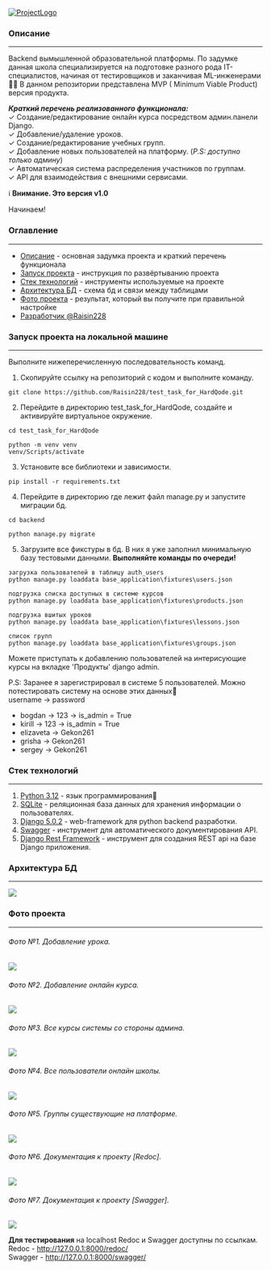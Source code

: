 [![ProjectLogo](https://github.com/Raisin228/test_task_for_HardQode/blob/main/photos/Logo.png
)](https://github.com/Raisin228/test_task_for_HardQode)

### Описание

---

Backend вымышленной образовательной платформы. По задумке данная школа специализируется на подготовке разного
рода IT-специалистов, начиная от тестировщиков и заканчивая ML-инженерами👨‍💻 В данном репозитории представлена MVP (
Minimum
Viable Product) версия продукта.

***Краткий перечень реализованного функционала:***  
✓ Создание/редактирование онлайн курса посредством админ.панели Django.  
✓ Добавление/удаление уроков.  
✓ Создание/редактирование учебных групп.  
✓ Добавление новых пользователей на платформу. (*P.S: доступно только админу*)  
✓ Автоматическая система распределения участников по группам.  
✓ API для взаимодействия с внешними сервисами.

ℹ️ **Внимание. Это версия v1.0**

Начинаем!

### Оглавление

---

- [Описание](#описание) - основная задумка проекта и краткий перечень функционала
- [Запуск проекта](#запуск-проекта-на-локальной-машине) - инструкция по развёртыванию проекта
- [Стек технологий](#стек-технологий) - инструменты используемые на проекте
- [Архитектура БД](#архитектура-бд) - схема бд и связи между таблицами
- [Фото проекта](#фото-проекта) - результат, который вы получите при правильной настройке
- [Разработчик @Raisin228](https://github.com/Raisin228)

### Запуск проекта на локальной машине

---

Выполните нижеперечисленную последовательность команд.

1. Скопируйте ссылку на репозиторий с кодом и выполните команду.

```commandline
git clone https://github.com/Raisin228/test_task_for_HardQode.git
```

2. Перейдите в директорию test_task_for_HardQode, создайте и активируйте виртуальное окружение.

```commandline
cd test_task_for_HardQode

python -m venv venv
venv/Scripts/activate
```

3. Установите все библиотеки и зависимости.

```commandline
pip install -r requirements.txt
```

4. Перейдите в директорию где лежит файл manage.py и запустите миграции бд.
```commandline
cd backend

python manage.py migrate
```

5. Загрузите все фикстуры в бд. В них я уже заполнил минимальную базу тестовыми данными.
**Выполняйте команды по очереди!**
```commandline
загрузка пользователей в таблицу auth_users
python manage.py loaddata base_application\fixtures\users.json

подгрузка списка доступных в системе курсов
python manage.py loaddata base_application\fixtures\products.json

подгрузка вшитых уроков
python manage.py loaddata base_application\fixtures\lessons.json

список групп
python manage.py loaddata base_application\fixtures\groups.json 
```

Можете приступать к добавлению пользователей на интерисующие курсы на вкладке 'Продукты' django admin.

P.S: Заранее я зарегистрировал в системе 5 пользователей. Можно потестировать систему на основе этих данных🤞  
username -> password  
* bogdan -> 123 -> is_admin = True
* kirill -> 123 -> is_admin = True
* elizaveta -> Gekon261
* grisha -> Gekon261
* sergey -> Gekon261


### Стек технологий

---

1. [Python 3.12](https://www.python.org/) - язык программирования🐍
2. [SQLite](https://www.sqlite.org/index.html) - реляционная база данных для хранения информации о пользователях.
3. [Django 5.0.2](https://www.djangoproject.com/) - web-framework для python backend разработки.
4. [Swagger](https://docs.swagger.io/spec.html) - инструмент для автоматического документирования API.
5. [Django Rest Framework](https://www.django-rest-framework.org/) - инструмент для создания REST api на базе
Django приложения.


### Архитектура БД

---

<img src="https://github.com/Raisin228/test_task_for_HardQode/blob/main/photos/Database_schema.png">


### Фото проекта

---

###### *Фото №1. Добавление урока.*  
<img src="https://github.com/Raisin228/test_task_for_HardQode/blob/main/photos/adding_lesson.png">

###### *Фото №2. Добавление онлайн курса.*  
<img src="https://github.com/Raisin228/test_task_for_HardQode/blob/main/photos/adding_product.png">

###### *Фото №3. Все курсы системы со стороны админа.*  
<img src="https://github.com/Raisin228/test_task_for_HardQode/blob/main/photos/Django_admin_product.png">

###### *Фото №4. Все пользователи онлайн школы.*  
<img src="https://github.com/Raisin228/test_task_for_HardQode/blob/main/photos/Django_admin_users.png">

###### *Фото №5. Группы существующие на платформе.*  
<img src="https://github.com/Raisin228/test_task_for_HardQode/blob/main/photos/show_all_groups.png">

###### *Фото №6. Документация к проекту [Redoc].*  
<img src="https://github.com/Raisin228/test_task_for_HardQode/blob/main/photos/redoc.png">

###### *Фото №7. Документация к проекту [Swagger].*  
<img src="https://github.com/Raisin228/test_task_for_HardQode/blob/main/photos/swagger.png">


**Для тестирования** на localhost Redoc и Swagger доступны по ссылкам.  
Redoc - http://127.0.0.1:8000/redoc/  
Swagger - http://127.0.0.1:8000/swagger/